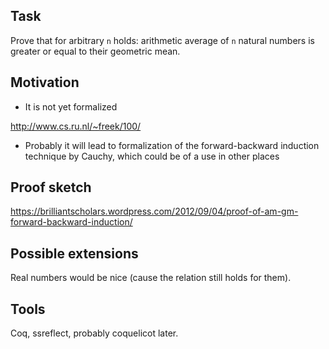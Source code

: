 ## Task

Prove that for arbitrary `n` holds: arithmetic average of `n` natural numbers is greater or equal to their geometric mean.

## Motivation
* It is not yet formalized

http://www.cs.ru.nl/~freek/100/

* Probably it will lead to formalization of the forward-backward induction technique by Cauchy, which could be of a use in other places


## Proof sketch
https://brilliantscholars.wordpress.com/2012/09/04/proof-of-am-gm-forward-backward-induction/

## Possible extensions 

Real numbers would be nice (cause the relation still holds for them).

## Tools

Coq, ssreflect, probably coquelicot later.

